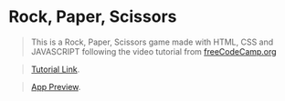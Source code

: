 # Rock, Paper, Scissors

> This is a Rock, Paper, Scissors game made with HTML, CSS and JAVASCRIPT following the video tutorial from <a href="freecodecamp.org" target="_blank">freeCodeCamp.org</a>

> [Tutorial Link](https://www.youtube.com/watch?v=jaVNP3nIAv0).

> [App Preview](https://willlymendoza.github.io/rock-paper-scissors/).
